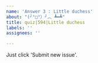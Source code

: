 ```yaml
---
name: 'Answer 3 : Little duchess'
about: "(╯°□°）╯︵ ┻━┻"
title: quiz|594|Little duchess
labels: ''
assignees: ''

---
```


Just click 'Submit new issue'.
